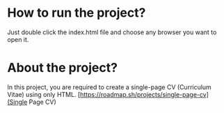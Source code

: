 # How to run the project?
Just double click the index.html file and choose any browser you want to open it.


# About the project?
In this project, you are required to create a single-page CV (Curriculum Vitae) using only HTML.
[https://roadmap.sh/projects/single-page-cv](Single Page CV)
